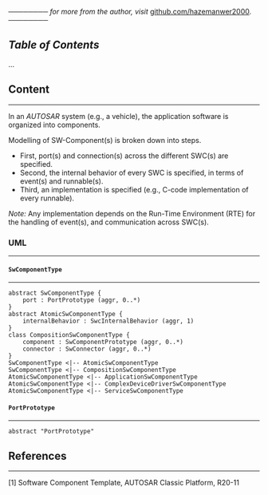 ──────── *for more from the author, visit* [github.com/hazemanwer2000](https://github.com/hazemanwer2000). ────────
## *Table of Contents*
...
## Content
---
In an *AUTOSAR* system (e.g., a vehicle), the application software is organized into components.

Modelling of SW-Component(s) is broken down into steps.
* First, port(s) and connection(s) across the different SWC(s) are specified.
* Second, the internal behavior of every SWC is specified, in terms of event(s) and runnable(s).
* Third, an implementation is specified (e.g., C-code implementation of every runnable).

*Note:* Any implementation depends on the Run-Time Environment (RTE) for the handling of event(s), and communication across SWC(s).
### UML
---
#### `SwComponentType`
---
```plantuml
abstract SwComponentType {
	port : PortPrototype (aggr, 0..*)
}
abstract AtomicSwComponentType {
	internalBehavior : SwcInternalBehavior (aggr, 1)
}
class CompositionSwComponentType {
	component : SwComponentPrototype (aggr, 0..*)
	connector : SwConnector (aggr, 0..*)
}
SwComponentType <|-- AtomicSwComponentType
SwComponentType <|-- CompositionSwComponentType
AtomicSwComponentType <|-- ApplicationSwComponentType
AtomicSwComponentType <|-- ComplexDeviceDriverSwComponentType
AtomicSwComponentType <|-- ServiceSwComponentType
```
#### `PortPrototype`
---
```plantuml
abstract "PortPrototype"
```
## References
---
[1] Software Component Template, AUTOSAR Classic Platform, R20-11
